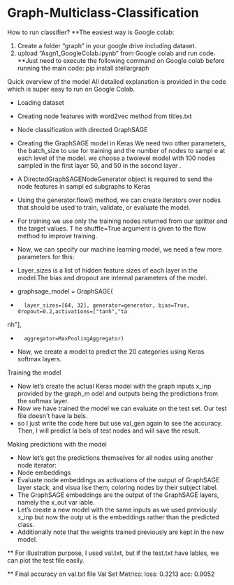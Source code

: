# Graph-Multiclass-Classification
How to run classifier?
**The easiest way is Google colab: 
1.	Create a folder “graph” in your google drive including dataset.
2.	upload “Asgn1_GoogleColab.ipynb” from Google colab and run code.
**Just need to execute the following command on Google colab before running the main 
code:
pip install stellargraph

Quick overview of the model
All detailed explanation is provided in the code which is super easy to run on Google Colab.
*	Loading dataset
*	Creating node features with word2vec method from titles.txt
*	Node classification with directed GraphSAGE
*	Creating the GraphSAGE model in Keras
We need two other parameters, the batch_size to use for training and the number of nodes to sampl
e at each level of the model.
we choose a twolevel model with 100 nodes sampled in the first layer 50, and 50 in the second layer
.
*	A DirectedGraphSAGENodeGenerator object is required to send the node features in sampl
ed subgraphs to Keras
*	Using the generator.flow() method, we can create iterators over nodes that should be used to
 train, validate, or evaluate the model.
*	For training we use only the training nodes returned from our splitter and the target values. T
he shuffle=True argument is given to the flow method to improve training.
*	Now, we can specify our machine learning model, we need a few more parameters for this:

*	Layer_sizes is a list of hidden feature sizes of each layer in the model.The bias and dropout 
are internal parameters of the model.

*	graphsage_model = GraphSAGE(
*	    layer_sizes=[64, 32], generator=generator, bias=True, dropout=0.2,activations=["tanh","ta
nh"],
*	    aggregator=MaxPoolingAggregator)

*	Now, we create a model to predict the 20 categories using Keras softmax layers.

Training the model
*	Now let’s create the actual Keras model with the graph inputs x_inp provided by the graph_m
odel and outputs being the predictions from the softmax layer.
*	Now we have trained the model we can evaluate on the test set. Our test file doesn't have la
bels.
*	so I just write the code here but use val_gen again to see the accuracy. Then, I will predict la
bels of test nodes and will save the result.

Making predictions with the model
*	Now let’s get the predictions themselves for all nodes using another node iterator:
*	Node embeddings
*	Evaluate node embeddings as activations of the output of GraphSAGE layer stack, and visua
lise them, coloring nodes by their subject label.
*	The GraphSAGE embeddings are the output of the GraphSAGE layers, namely the x_out var
iable.
*	Let’s create a new model with the same inputs as we used previously x_inp but now the outp
ut is the embeddings rather than the predicted class.
*	Additionally note that the weights trained previously are kept in the new model.

** For illustration purpose, I used val.txt, but if the test.txt have lables, we can plot the test file easily.

** Final accuracy on val.txt file
Val Set Metrics:
	loss: 0.3213
	acc: 0.9052
